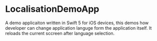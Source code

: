 # LocalisationDemoApp
A demo applicaiton written in Swift 5 for iOS devices, this demos how developer can change application languge form the application itself. It reloads the current sccreen after language selection. 

